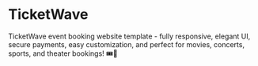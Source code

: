 # TicketWave
TicketWave event booking website template - fully responsive, elegant UI, secure payments, easy customization, and perfect for movies, concerts, sports, and theater bookings! 🎟️🚀
